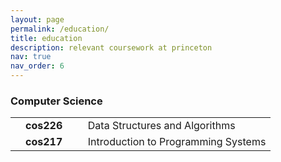 ```yaml
---
layout: page
permalink: /education/
title: education
description: relevant coursework at princeton
nav: true
nav_order: 6
---
```


<h3>Computer Science</h3>
<table>
  <tbody>
    <tr>
      <td>
        <br>
      </td>
      <td>
        <span style="font-weight: bold">cos226&nbsp;&nbsp;</span>
      </td>
      <td>
      </td>
      <td>
        Data Structures and Algorithms
      </td>
    </tr>
    <tr>
      <td>
        <br>
      </td>
      <td>
        <span style="font-weight: bold">cos217&nbsp;&nbsp;</span>
      </td>
      <td>
      </td>
      <td>
        Introduction to Programming Systems
      </td>
    </tr>
  </tbody>
</table>
